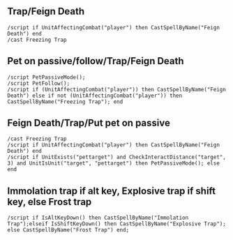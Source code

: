 ## Trap/Feign Death
```
/script if UnitAffectingCombat("player") then CastSpellByName("Feign Death") end
/cast Freezing Trap
```
 

## Pet on passive/follow/Trap/Feign Death
```
/script PetPassiveMode();
/script PetFollow();
/script if (UnitAffectingCombat("player")) then CastSpellByName("Feign Death") else if not (UnitAffectingCombat("player")) then CastSpellByName("Freezing Trap"); end
```
 

## Feign Death/Trap/Put pet on passive
```
/cast Freezing Trap
/script if UnitAffectingCombat("player") then CastSpellByName("Feign Death") end
/script if UnitExists("pettarget") and CheckInteractDistance("target", 3) and UnitIsUnit("target", "pettarget") then PetPassiveMode(); else end
```
 

## Immolation trap if alt key, Explosive trap if shift key, else Frost trap
```
/script if IsAltKeyDown() then CastSpellByName("Immolation Trap");elseif IsShiftKeyDown() then CastSpellByName("Explosive Trap"); else CastSpellByName("Frost Trap") end;
```
